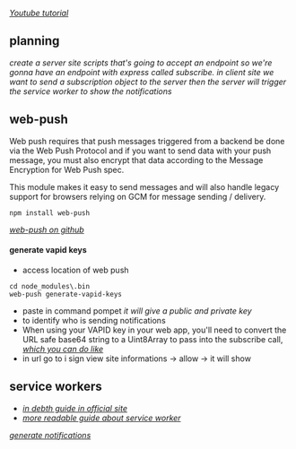[*Youtube tutorial*](https://www.youtube.com/watch?v=HlYFW2zaYQM&t=12s)

## planning 

 *create a server site scripts that's going to accept
 an endpoint so we're gonna have an endpoint with
 express called subscribe. in client site we want
 to send a subscription object to the server then 
 the server will trigger the service worker to show 
 the notifications* 


## web-push

Web push requires that push messages triggered from a backend be done via the Web 
Push Protocol and if you want to send data with your push message, you must also 
encrypt that data according to the Message Encryption for Web Push spec.

This module makes it easy to send messages and will also handle legacy support 
for browsers relying on GCM for message sending / delivery.

```npm install web-push```

[*web-push on github*](https://github.com/web-push-libs/web-push)

#### generate vapid keys

 - access location of web push 
 ```
 cd node_modules\.bin
 web-push generate-vapid-keys
 ``` 
 - paste in command pompet *it will give a public and private key*
 - to identify who is sending notifications
 - When using your VAPID key in your web app, you'll need to 
 convert the URL safe base64 string to a Uint8Array to pass into 
 the subscribe call, [*which you can do like*](https://github.com/web-push-libs/web-push#using-vapid-key-for-applicationserverkey)
 - in url go to i sign view site informations -> allow -> it will show 


## service workers

 - [*in debth guide in official site*](https://developers.google.com/web/fundamentals/primers/service-workers/)
 - [*more readable guide about service worker*](https://medium.com/commencis/what-is-service-worker-4f8dc478f0b9)






 [*generate notifications*](https://tests.peter.sh/notification-generator/)



